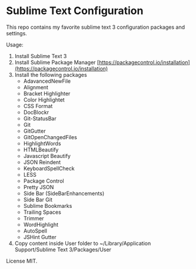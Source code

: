 # Sublime Text Configuration

This repo contains my favorite sublime text 3 configuration packages and settings.

Usage:

1. Install Sublime Text 3
2. Install Sublime Package Manager [https://packagecontrol.io/installation](https://packagecontrol.io/installation)
3. Install the following packages
      * AdavancedNewFile  
      * Alignment
      * Bracket Highlighter
      * Color Highlightet
      * CSS Format
      * DocBlockr
      * Git-StatusBar
      * Git
      * GitGutter
      * GitOpenChangedFiles
      * HighlightWords
      * HTMLBeautify
      * Javascript Beautify
      * JSON Reindent
      * KeyboardSpellCheck
      * LESS
      * Package Control
      * Pretty JSON
      * Side Bar (SideBarEnhancements)
      * Side Bar Git
      * Sublime Bookmarks
      * Trailing Spaces
      * Trimmer
      * WordHighlight
      * AutoSpell
      * JSHint Gutter
4. Copy content inside User folder to ~/Library/Application Support/Sublime Text 3/Packages/User

License MIT.
